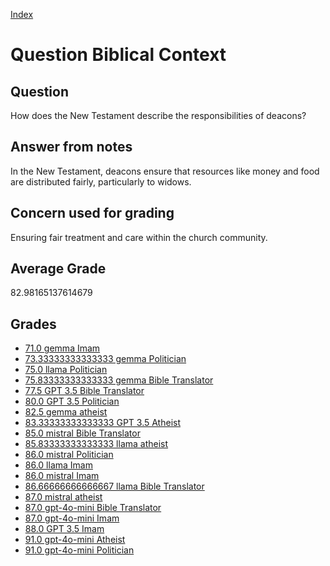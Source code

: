 
[Index](../../index.md)
# Question Biblical Context
## Question
How does the New Testament describe the responsibilities of deacons?

## Answer from notes
In the New Testament, deacons ensure that resources like money and food are distributed fairly, particularly to widows.

## Concern used for grading
Ensuring fair treatment and care within the church community.

## Average Grade
82.98165137614679

## Grades
 * [71.0 gemma Imam](../answers/gemma_Imam/Biblical_Context.md)
 * [73.33333333333333 gemma Politician](../answers/gemma_Politician/Biblical_Context.md)
 * [75.0 llama Politician](../answers/llama_Politician/Biblical_Context.md)
 * [75.83333333333333 gemma Bible Translator](../answers/gemma_Bible_Translator/Biblical_Context.md)
 * [77.5 GPT 3.5 Bible Translator](../answers/GPT_3.5_Bible_Translator/Biblical_Context.md)
 * [80.0 GPT 3.5 Politician](../answers/GPT_3.5_Politician/Biblical_Context.md)
 * [82.5 gemma atheist](../answers/gemma_atheist/Biblical_Context.md)
 * [83.33333333333333 GPT 3.5 Atheist](../answers/GPT_3.5_Atheist/Biblical_Context.md)
 * [85.0 mistral Bible Translator](../answers/mistral_Bible_Translator/Biblical_Context.md)
 * [85.83333333333333 llama atheist](../answers/llama_atheist/Biblical_Context.md)
 * [86.0 mistral Politician](../answers/mistral_Politician/Biblical_Context.md)
 * [86.0 llama Imam](../answers/llama_Imam/Biblical_Context.md)
 * [86.0 mistral Imam](../answers/mistral_Imam/Biblical_Context.md)
 * [86.66666666666667 llama Bible Translator](../answers/llama_Bible_Translator/Biblical_Context.md)
 * [87.0 mistral atheist](../answers/mistral_atheist/Biblical_Context.md)
 * [87.0 gpt-4o-mini Bible Translator](../answers/gpt-4o-mini_Bible_Translator/Biblical_Context.md)
 * [87.0 gpt-4o-mini Imam](../answers/gpt-4o-mini_Imam/Biblical_Context.md)
 * [88.0 GPT 3.5 Imam](../answers/GPT_3.5_Imam/Biblical_Context.md)
 * [91.0 gpt-4o-mini Atheist](../answers/gpt-4o-mini_Atheist/Biblical_Context.md)
 * [91.0 gpt-4o-mini Politician](../answers/gpt-4o-mini_Politician/Biblical_Context.md)
